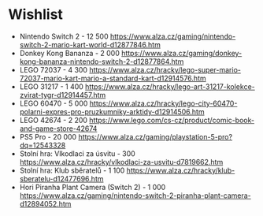 # Wishlist

* Nintendo Switch 2 - 12 500
https://www.alza.cz/gaming/nintendo-switch-2-mario-kart-world-d12877846.htm
* Donkey Kong Bananza - 2 000
https://www.alza.cz/gaming/donkey-kong-bananza-nintendo-switch-2-d12877864.htm
* LEGO 72037 - 4 300
https://www.alza.cz/hracky/lego-super-mario-72037-mario-kart-mario-a-standard-kart-d12914576.htm
* LEGO 31217 - 1 400
https://www.alza.cz/hracky/lego-art-31217-kolekce-zvirat-tygr-d12914457.htm
* LEGO 60470 - 5 000
https://www.alza.cz/hracky/lego-city-60470-polarni-expres-pro-pruzkumniky-arktidy-d12914506.htm
* LEGO 42674 - 2 200
https://www.lego.com/cs-cz/product/comic-book-and-game-store-42674
* PS5 Pro - 20 000
https://www.alza.cz/gaming/playstation-5-pro?dq=12543328
* Stolní hra: Vlkodlaci za úsvitu - 300
https://www.alza.cz/hracky/vlkodlaci-za-usvitu-d7819662.htm
* Stolní hra: Klub sběratelů - 1 100
https://www.alza.cz/hracky/klub-sberatelu-d12477696.htm
* Hori Piranha Plant Camera (Switch 2) - 1 000
https://www.alza.cz/gaming/nintendo-switch-2-piranha-plant-camera-d12894052.htm

